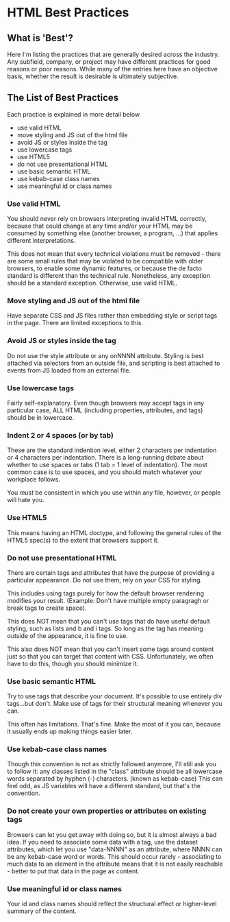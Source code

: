# HTML Best Practices

## What is 'Best'?

Here I'm listing the practices that are generally desired across the industry.  Any subfield, company, or project may have different practices for good reasons or poor reasons. While many of the entries here have an objective basis, whether the result is desirable is ultimately subjective.

## The List of Best Practices
Each practice is explained in more detail below

* use valid HTML
* move styling and JS out of the html file
* avoid JS or styles inside the tag
* use lowercase tags
* use HTML5
* do not use presentational HTML
* use basic semantic HTML
* use kebab-case class names
* use meaningful id or class names

### Use valid HTML

You should never rely on browsers interpreting invalid HTML correctly, because that could change at any time and/or your HTML may be consumed by something else (another browser, a program, ...) that applies different interpretations.  

This does not mean that every technical violations must be removed - there are some small rules that may be violated to be compatible with older browsers, to enable some dynamic features, or because the de facto standard is different than the technical rule.  Nonetheless, any exception should be a standard exception.  Otherwise, use valid HTML.

### Move styling and JS out of the html file

Have separate CSS and JS files rather than embedding style or script tags in the page.  There are limited exceptions to this.

### Avoid JS or styles inside the tag

Do not use the style attribute or any onNNNN attribute.  Styling is best attached via selectors from an outside file, and scripting is best attached to events from JS loaded from an external file.

### Use lowercase tags

Fairly self-explanatory.  Even though browsers may accept tags in any particular case, ALL HTML (including properties, attributes, and tags) should be in lowercase.

### Indent 2 or 4 spaces (or by tab)

These are the standard indention level, either 2 characters per indentation or 4 characters per indentation.  There is a long-running debate about whether to use spaces or tabs (1 tab = 1 level of indentation).  The most common case is to use spaces, and you should match whatever your workplace follows.  

You _must_ be consistent in which you use within any file, however, or people will hate you.

### Use HTML5

This means having an HTML doctype, and following the general rules of the HTML5 spec(s) to the extent that browsers support it.

### Do not use presentational HTML

There are certain tags and attributes that have the purpose of providing a particular appearance.  Do not use them, rely on your CSS for styling. 

This includes using tags purely for how the default browser rendering modifies your result.  (Example: Don't have multiple empty paragragh or break tags to create space).

This does NOT mean that you can't use tags that do have useful default styling, such as lists and b and i tags.  So long as the tag has meaning outside of the appearance, it is fine to use.

This also does NOT mean that you can't insert some tags around content just so that you can target that content with CSS.  Unfortunately, we often have to do this, though you should minimize it.

### Use basic semantic HTML

Try to use tags that describe your document.  It's possible to use entirely div tags...but don't.  Make use of tags for their structural meaning whenever you can.

This often has limitations.  That's fine.  Make the most of it you can, because it usually ends up making things easier later.

### Use kebab-case class names

Though this convention is not as strictly followed anymore, I'll still ask you to follow it: any classes listed in the "class" attribute should be all lowercase words separated by hyphen (-) characters.  (known as kebab-case)  This can feel odd, as JS variables will have a different standard, but that's the convention.

### Do not create your own properties or attributes on existing tags

Browsers can let you get away with doing so, but it is almost always a bad idea.  If you need to associate some data with a tag, use the dataset attributes, which let you use "data-NNNN" as an attribute, where NNNN can be any kebab-case word or words.  This should occur rarely - associating to much data to an element in the attribute means that it is not easily reachable - better to put that data in the page as content.

### Use meaningful id or class names

Your id and class names should reflect the structural effect or higher-level summary of the content.

